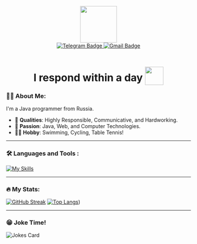 <div id="header" align="center">
  <img src="https://media.giphy.com/media/MT5UUV1d4CXE2A37Dg/giphy.gif" width="100"/>

  <div id="badges">
    <a href="https://t.me/system205">
      <img src="https://img.shields.io/badge/Telagram-blue?style=for-the-badge&logo=telegram&logoColor=white" alt="Telegram Badge"/>  
    </a>
    <a href="https://mail.google.com/mail/?view=cm&source=mailto&to=arsenmutalapov205@gmail.com">
      <img src="https://img.shields.io/badge/Gmail-red?style=for-the-badge&logo=gmail&logoColor=white" alt="Gmail Badge"/>
    </a>
  </div>
  
  <div id="counter">
    <img src="https://komarev.com/ghpvc/?username=system205&style=flat-square&color=blue" alt=""/>
  </div>
  
  <h1>
    I respond within a day
    <img src="https://media.giphy.com/media/3ohhwjE8efqM5PDfH2/giphy.gif" width="50px" style="position: relative; top: 10px"/>
  </h1>
</div>

### :man_technologist: About Me: 
I'm a Java programmer from Russia.
- :eyes: **Qualities**: Highly Responsible, Communicative, and Hardworking.
- :love_you_gesture: **Passion**: Java, Web, and Computer Technologies.
- :lotus_position_man: **Hobby**: Swimming, Cycling, Table Tennis!

---

### :hammer_and_wrench: Languages and Tools :
[![My Skills](https://skillicons.dev/icons?i=java,spring,hibernate,idea,maven,docker,mysql,postgres,linux,ubuntu,git,html,kafka,github,nginx,postman,kubernetes,redis,py,svelte,ts)](https://skillicons.dev)

---

### :fire: My Stats:
[![GitHub Streak](http://github-readme-streak-stats.herokuapp.com?user=system205&theme=transparent&hide_border=true&border_radius=0&date_format=j%20M%5B%20Y%5D)](https://git.io/streak-stats)
[![Top Langs](https://github-readme-stats.vercel.app/api/top-langs/?username=system205&layout=compact&theme=transparent)](https://github.com/anuraghazra/github-readme-stats))

---

### :grin: Joke Time!
![Jokes Card](https://readme-jokes.vercel.app/api)

<!--
- 🔭 I’m currently working on ...
- 🌱 I’m currently learning ...
- 👯 I’m looking to collaborate on ...
- 🤔 I’m looking for help with ...
- 💬 Ask me about ...
- 📫 How to reach me: ...
- 😄 Pronouns: ...
- ⚡ Fun fact: ...
-->
